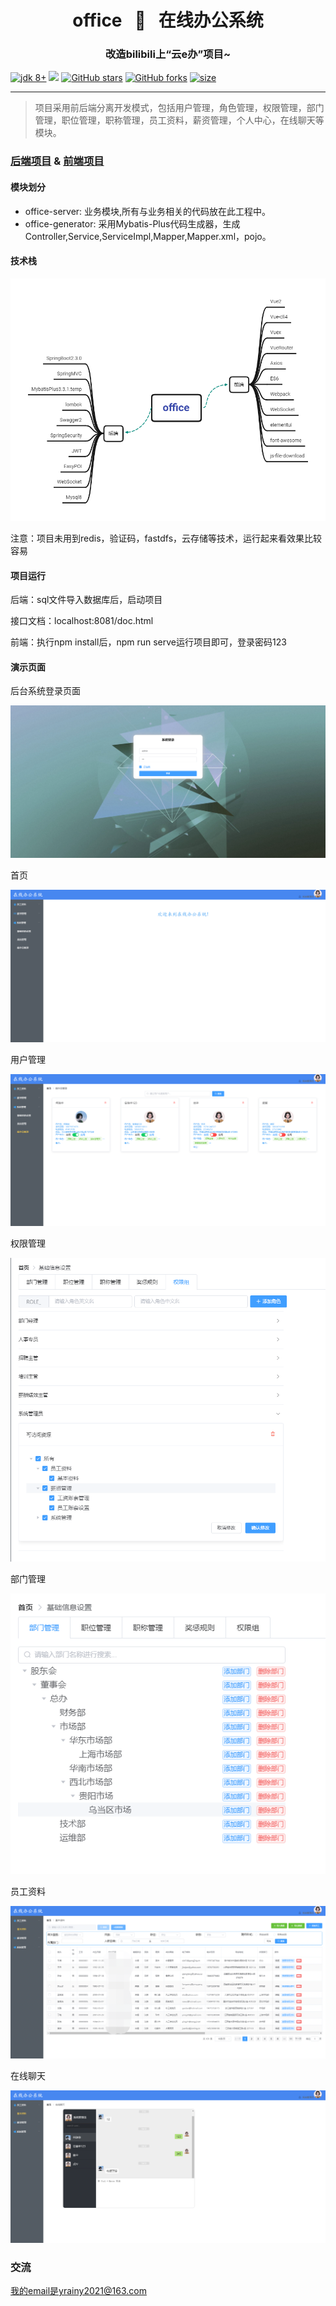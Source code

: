 <h1 align="center"> office &nbsp; 🚀 &nbsp; 在线办公系统  </h1>
<h3 align="center">改造bilibili上“云e办”项目~</h3>

​    <a href="https://www.oracle.com/technetwork/java/javase/downloads/index.html"><img src="https://img.shields.io/badge/JDK-8+-green.svg" alt="jdk 8+"></a>
    <a href="#"><img src="https://img.shields.io/badge/springboot-2.3.0-yellow.svg?style=flat-square"></a>
    <a href="#"><img src="https://img.shields.io/github/stars/smallpleasures/office?style=social" alt="GitHub stars"></a>
    <a href="#"><img src="https://img.shields.io/github/forks/smallpleasures/office?style=social" alt="GitHub forks"></a>
    <a href="#"><img src="https://img.shields.io/github/repo-size/smallpleasures/office" alt="size"></a>
</p>

---

>项目采用前后端分离开发模式，包括用户管理，角色管理，权限管理，部门管理，职位管理，职称管理，员工资料，薪资管理，个人中心，在线聊天等模块。

###  [后端项目](https://github.com/smallpleasures/office "后端项目") & [前端项目](https://github.com/smallpleasures/office-vue "前端项目")

#### 模块划分

- office-server: 业务模块,所有与业务相关的代码放在此工程中。
- office-generator: 采用Mybatis-Plus代码生成器，生成Controller,Service,ServiceImpl,Mapper,Mapper.xml，pojo。

#### 技术栈

![1645593194914](document/images/技术栈.png)

注意：项目未用到redis，验证码，fastdfs，云存储等技术，运行起来看效果比较容易

#### 项目运行

后端：sql文件导入数据库后，启动项目

接口文档：localhost:8081/doc.html

前端：执行npm  install后，npm run serve运行项目即可，登录密码123

#### 演示页面

后台系统登录页面

![1645593976387](document/images/登录页.png)

首页

![1645594030550](document/images/首页.png)

用户管理

![1645594072493](document/images/用户管理.png)

权限管理

![1645594100833](document/images/权限管理.png)

部门管理

![1645594394874](document/images/部门管理.png)

员工资料

![1645594549454](document/images/员工资料.png)

在线聊天

![1645594583876](document/images/在线聊天.png)



### 交流

我的email是yrainy2021@163.com


